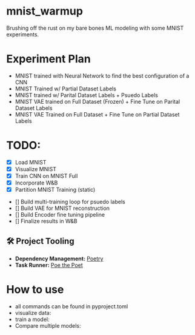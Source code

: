 # mnist_warmup
Brushing off the rust on my bare bones ML modeling with some MNIST experiments.

# Experiment Plan
 - MNIST trained with Neural Network to find the best configuration of a CNN
 - MNIST Trained w/ Partial Dataset Labels
 - MNIST trained w/ Parital Dataset Labels + Psuedo Labels
 - MNIST VAE trained on Full Dataset (Frozen) + Fine Tune on Parital Dataset Labels
 - MNIST VAE Trained on Full Dataset + Fine Tune on Partial Dataset Labels

# TODO:
- [x] Load MNIST
- [x] Visualize MNIST
- [x] Train CNN on MNIST Full
- [x] Incorporate W&B
- [x] Partition MNIST Training (static)
- [] Build multi-training loop for psuedo labels
- [] Build VAE for MNIST reconstruction
- [] Build Encoder fine tuning pipeline
- [] Finalize results in W&B

## 🛠️ Project Tooling

- **Dependency Management:** [Poetry](https://python-poetry.org/)
- **Task Runner:** [Poe the Poet](https://github.com/nat-n/poethepoet)


# How to use
 - all commands can be found in pyproject.toml
 - visualize data: 
 - train a model:
 - Compare multiple models:
 